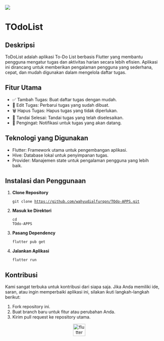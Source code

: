 <img src="https://user-images.githubusercontent.com/73097560/115834477-dbab4500-a447-11eb-908a-139a6edaec5c.gif"><div> <h1>TOdoList</h1> <h2>Deskripsi</h2> <p> ToDoList adalah aplikasi To-Do List berbasis Flutter yang membantu pengguna mengatur tugas dan aktivitas harian secara lebih efisien. Aplikasi ini dirancang untuk memberikan pengalaman pengguna yang sederhana, cepat, dan mudah digunakan dalam mengelola daftar tugas. </p> <h2>Fitur Utama</h2> <ul> <li>✅ Tambah Tugas: Buat daftar tugas dengan mudah.</li> <li>📝 Edit Tugas: Perbarui tugas yang sudah dibuat.</li> <li>🗑️ Hapus Tugas: Hapus tugas yang tidak diperlukan.</li> <li>📌 Tandai Selesai: Tandai tugas yang telah diselesaikan.</li> <li>📅 Pengingat: Notifikasi untuk tugas yang akan datang.</li> </ul> <h2>Teknologi yang Digunakan</h2> <ul> <li>Flutter: Framework utama untuk pengembangan aplikasi.</li> <li>Hive: Database lokal untuk penyimpanan tugas.</li> <li>Provider: Manajemen state untuk pengalaman pengguna yang lebih baik.</li> </ul> <h2>Instalasi dan Penggunaan</h2> <ol> <li><strong>Clone Repository</strong> <pre><code>git clone https://github.com/wahyudialfurqon/TOdo-APPS.git</code></pre> </li> <li><strong>Masuk ke Direktori</strong> <pre><code>cd TOdo-APPS</code></pre> </li> <li><strong>Pasang Dependency</strong> <pre><code>flutter pub get</code></pre> </li> <li><strong>Jalankan Aplikasi</strong> <pre><code>flutter run</code></pre> </li> </ol> <h2>Kontribusi</h2> <p> Kami sangat terbuka untuk kontribusi dari siapa saja. Jika Anda memiliki ide, saran, atau ingin memperbaiki aplikasi ini, silakan ikuti langkah-langkah berikut: </p> <ol> <li>Fork repository ini.</li> <li>Buat branch baru untuk fitur atau perubahan Anda.</li> <li>Kirim pull request ke repository utama.</li> </ol> </div> <p align="center"> <a href="https://flutter.dev" target="_blank" rel="noreferrer"> <img src="https://www.vectorlogo.zone/logos/flutterio/flutterio-icon.svg" alt="flutter" width="40" height="40" style="margin-right: 20px;"/> </a> <a href="https://pub.dev/packages/hive" target="_blank" rel="noreferrer">  </p>
